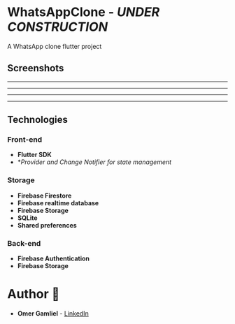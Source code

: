 # WhatsAppClone - _UNDER CONSTRUCTION_

A WhatsApp clone flutter project

## Screenshots

-------------------
-------------------
-------------------
-------------------

## Technologies

### Front-end

- **Flutter SDK**
- **Provider and Change Notifier for state management*

### Storage
 - **Firebase Firestore**
 - **Firebase realtime database**
 - **Firebase Storage**
 - **SQLite**
 - **Shared preferences**

### Back-end
- **Firebase Authentication**
- **Firebase Storage**

# Author 🙋

-   **Omer Gamliel** - [LinkedIn](https://www.linkedin.com/in/omer-gamliel-6a813a188/)
